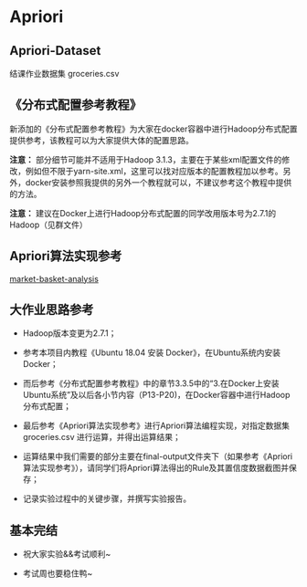 # Apriori

## Apriori-Dataset

结课作业数据集 groceries.csv

## 《分布式配置参考教程》

新添加的《分布式配置参考教程》为大家在docker容器中进行Hadoop分布式配置提供参考，该教程可以为大家提供大体的配置思路。

**注意：** 部分细节可能并不适用于Hadoop 3.1.3，主要在于某些xml配置文件的修改，例如但不限于yarn-site.xml，这里可以找对应版本的配置教程加以参考。另外，docker安装参照我提供的另外一个教程就可以，不建议参考这个教程中提供的方法。

**注意：** 建议在Docker上进行Hadoop分布式配置的同学改用版本号为2.7.1的Hadoop（见群文件）

## Apriori算法实现参考

[market-basket-analysis](https://github.com/SpringerX/market-basket-analysis)

## 大作业思路参考

- Hadoop版本变更为2.7.1；

- 参考本项目内教程《Ubuntu 18.04 安装 Docker》，在Ubuntu系统内安装Docker；

- 而后参考《分布式配置参考教程》中的章节3.3.5中的“3.在Docker上安装Ubuntu系统”及以后各小节内容（P13-P20)，在Docker容器中进行Hadoop分布式配置；

- 最后参考《Apriori算法实现参考》进行Apriori算法编程实现，对指定数据集 groceries.csv 进行运算，并得出运算结果；

- 运算结果中我们需要的部分主要在final-output文件夹下（如果参考《Apriori算法实现参考》），请同学们将Apriori算法得出的Rule及其置信度数据截图并保存；

- 记录实验过程中的关键步骤，并撰写实验报告。

## 基本完结

- 祝大家实验&&考试顺利~

- 考试周也要稳住鸭~
